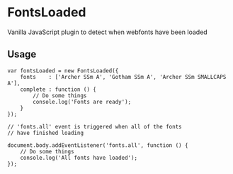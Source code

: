 FontsLoaded
===========

Vanilla JavaScript plugin to detect when webfonts have been loaded

## Usage

    var fontsLoaded = new FontsLoaded({
        fonts    : ['Archer SSm A', 'Gotham SSm A', 'Archer SSm SMALLCAPS A'],
        complete : function () {
            // Do some things
            console.log('Fonts are ready');
        }
    });
    
    // 'fonts.all' event is triggered when all of the fonts
    // have finished loading
    
    document.body.addEventListener('fonts.all', function () {
        // Do some things
        console.log('All fonts have loaded');
    });
